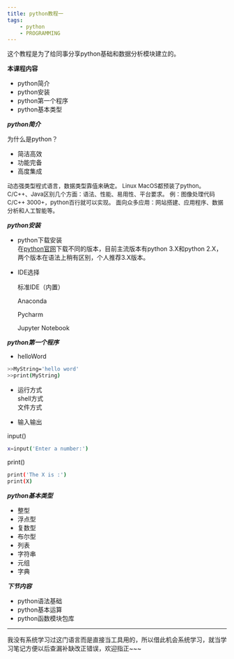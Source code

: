 ```yaml
---
title: python教程一
tags:
	- python
	- PROGRAMMING
---
```

这个教程是为了给同事分享python基础和数据分析模块建立的。
    
**本课程内容**
- python简介
- python安装
- python第一个程序
- python基本类型

    
<!--more-->
***python简介***    

为什么是python？
* 简洁高效
* 功能完备
* 高度集成

<font  size=2 >动态强类型程式语言，数据类型靠值来确定。</font>
<font  size=2 >Linux MacOS都预装了python。</font>
<font  size=2 >C/C++、Java区别几个方面：语法、性能、易用性、平台要求。</font>
<font  size=2 >例：图像处理代码C/C++ 3000+，python百行就可以实现。</font>
<font  size=2 >面向众多应用：网站搭建、应用程序、数据分析和人工智能等。</font>
    
***python安装***   

* python下载安装    
在[python官网](https://www.python.org/)下载不同的版本，目前主流版本有python 3.X和python 2.X，两个版本在语法上稍有区别，个人推荐3.X版本。     

* IDE选择   

  标准IDE（内置）  
  
  Anaconda
  
  Pycharm
  
  Jupyter Notebook

***python第一个程序***    
* helloWord     
	
	
``` bash
>>MyString='hello word'
>>print(MyString)
```		
    
* 运行方式    
shell方式   
文件方式

* 输入输出  

input()     
``` bash
x=input('Enter a number:')
```     

print()  

``` bash
print('The X is :')     
print(X)
```     

***python基本类型***    
* 整型
* 浮点型
* 复数型
* 布尔型
* 列表
* 字符串
* 元组
* 字典

***下节内容***  

- python语法基础
- python基本运算
- python函数模块包库   
	
***
我没有系统学习过这门语言而是直接当工具用的，所以借此机会系统学习，就当学习笔记方便以后查漏补缺改正错误，欢迎指正~~~		
